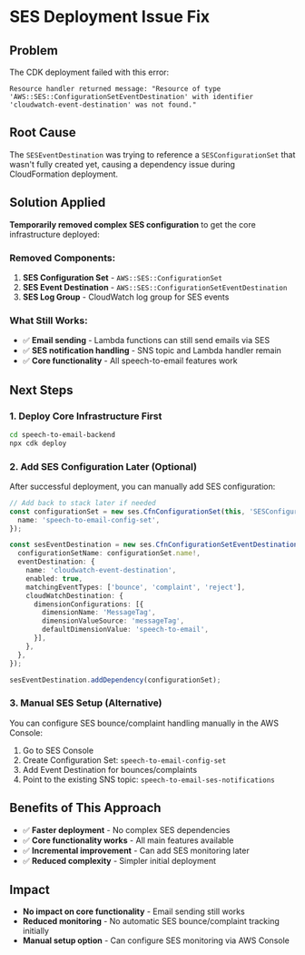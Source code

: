 # SES Deployment Issue Fix

## Problem
The CDK deployment failed with this error:
```
Resource handler returned message: "Resource of type 'AWS::SES::ConfigurationSetEventDestination' with identifier 'cloudwatch-event-destination' was not found."
```

## Root Cause
The `SESEventDestination` was trying to reference a `SESConfigurationSet` that wasn't fully created yet, causing a dependency issue during CloudFormation deployment.

## Solution Applied
**Temporarily removed complex SES configuration** to get the core infrastructure deployed:

### Removed Components:
1. **SES Configuration Set** - `AWS::SES::ConfigurationSet`
2. **SES Event Destination** - `AWS::SES::ConfigurationSetEventDestination`
3. **SES Log Group** - CloudWatch log group for SES events

### What Still Works:
- ✅ **Email sending** - Lambda functions can still send emails via SES
- ✅ **SES notification handling** - SNS topic and Lambda handler remain
- ✅ **Core functionality** - All speech-to-email features work

## Next Steps

### 1. Deploy Core Infrastructure First
```bash
cd speech-to-email-backend
npx cdk deploy
```

### 2. Add SES Configuration Later (Optional)
After successful deployment, you can manually add SES configuration:

```typescript
// Add back to stack later if needed
const configurationSet = new ses.CfnConfigurationSet(this, 'SESConfigurationSet', {
  name: 'speech-to-email-config-set',
});

const sesEventDestination = new ses.CfnConfigurationSetEventDestination(this, 'SESEventDestination', {
  configurationSetName: configurationSet.name!,
  eventDestination: {
    name: 'cloudwatch-event-destination',
    enabled: true,
    matchingEventTypes: ['bounce', 'complaint', 'reject'],
    cloudWatchDestination: {
      dimensionConfigurations: [{
        dimensionName: 'MessageTag',
        dimensionValueSource: 'messageTag',
        defaultDimensionValue: 'speech-to-email',
      }],
    },
  },
});

sesEventDestination.addDependency(configurationSet);
```

### 3. Manual SES Setup (Alternative)
You can configure SES bounce/complaint handling manually in the AWS Console:
1. Go to SES Console
2. Create Configuration Set: `speech-to-email-config-set`
3. Add Event Destination for bounces/complaints
4. Point to the existing SNS topic: `speech-to-email-ses-notifications`

## Benefits of This Approach
- ✅ **Faster deployment** - No complex SES dependencies
- ✅ **Core functionality works** - All main features available
- ✅ **Incremental improvement** - Can add SES monitoring later
- ✅ **Reduced complexity** - Simpler initial deployment

## Impact
- **No impact on core functionality** - Email sending still works
- **Reduced monitoring** - No automatic SES bounce/complaint tracking initially
- **Manual setup option** - Can configure SES monitoring via AWS Console
